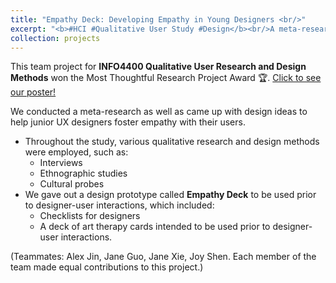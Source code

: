 ```yaml
---
title: "Empathy Deck: Developing Empathy in Young Designers <br/>"
excerpt: "<b>#HCI #Qualitative User Study #Design</b><br/>A meta-research and design practice on fostering empathy-building during direct in-person interactions between designers and participants.<br/><img src='/images/EmpathyBulletJournal.jpg' width='400' height='300'>"
collection: projects
---
```


This team project for **INFO4400 Qualitative User Research and Design Methods** won the Most Thoughtful Research Project Award 🏆. [Click to see our poster!](https://yishu-ji.github.io/files/EmpathyPoster.pdf)<br/>

We conducted a meta-research as well as came up with design ideas to help junior UX designers foster empathy with their users.
- Throughout the study, various qualitative research and design methods were employed, such as:
  - Interviews
  - Ethnographic studies
  - Cultural probes
- We gave out a design prototype called **Empathy Deck** to be used prior to designer-user interactions, which included:
  - Checklists for designers
  - A deck of art therapy cards intended to be used prior to designer-user interactions.

(Teammates: Alex Jin, Jane Guo, Jane Xie, Joy Shen. Each member of the team made equal contributions to this project.)
